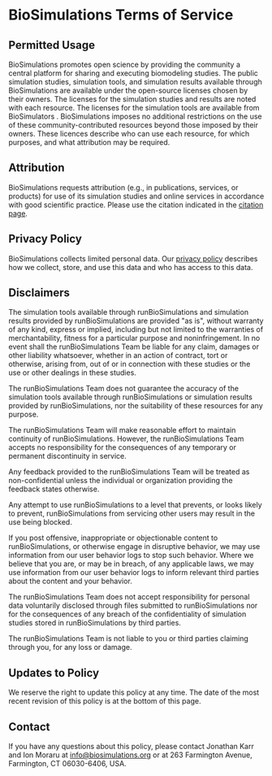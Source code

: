 # BioSimulations Terms of Service
## Permitted Usage

BioSimulations promotes open science by providing the community a central platform for sharing and executing biomodeling studies. The public simulation studies, simulation tools, and simulation results available through BioSimulations are available under the open-source licenses chosen by their owners. The licenses for the simulation studies and results are noted with each resource. The licenses for the simulation tools are available from BioSimulators . BioSimulations imposes no additional restrictions on the use of these community-contributed resources beyond those imposed by their owners. These licences describe who can use each resource, for which purposes, and what attribution may be required.

## Attribution

BioSimulations requests attribution (e.g., in publications, services, or products) for use of its simulation studies and online services in accordance with good scientific practice. Please use the citation indicated in the [citation page](./citation).
## Privacy Policy
BioSimulations collects limited personal data. Our [privacy policy](./PRIVACY_POLICY.md) describes how we collect, store, and use this data and who has access to this data.

## Disclaimers

The simulation tools available through runBioSimulations and simulation results provided by runBioSimulations are provided "as is", without warranty of any kind, express or implied, including but not limited to the warranties of merchantability, fitness for a particular purpose and noninfringement. In no event shall the runBioSimulations Team be liable for any claim, damages or other liability whatsoever, whether in an action of contract, tort or otherwise, arising from, out of or in connection with these studies or the use or other dealings in these studies.

The runBioSimulations Team does not guarantee the accuracy of the simulation tools available through runBioSimulations or simulation results provided by runBioSimulations, nor the suitability of these resources for any purpose.

The runBioSimulations Team will make reasonable effort to maintain continuity of runBioSimulations. However, the runBioSimulations Team accepts no responsibility for the consequences of any temporary or permanent discontinuity in service.

Any feedback provided to the runBioSimulations Team will be treated as non-confidential unless the individual or organization providing the feedback states otherwise.

Any attempt to use runBioSimulations to a level that prevents, or looks likely to prevent, runBioSimulations from servicing other users may result in the use being blocked.

If you post offensive, inappropriate or objectionable content to runBioSimulations, or otherwise engage in disruptive behavior, we may use information from our user behavior logs to stop such behavior. Where we believe that you are, or may be in breach, of any applicable laws, we may use information from our user behavior logs to inform relevant third parties about the content and your behavior.

The runBioSimulations Team does not accept responsibility for personal data voluntarily disclosed through files submitted to runBioSimulations nor for the consequences of any breach of the confidentiality of simulation studies stored in runBioSimulations by third parties.

The runBioSimulations Team is not liable to you or third parties claiming through you, for any loss or damage.

## Updates to Policy

We reserve the right to update this policy at any time. The date of the most recent revision of this policy is at the bottom of this page.

## Contact
If you have any questions about this policy, please contact Jonathan Karr and Ion Moraru at [info@biosimulations.org](mailto:info@biosimulations.org) or at 263 Farmington Avenue, Farmington, CT 06030-6406, USA.
